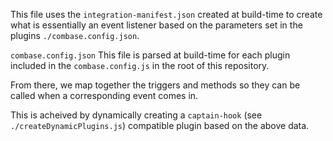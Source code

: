 This file uses the `integration-manifest.json` created at build-time to create what is essentially an event listener based on the parameters set in the plugins `./combase.config.json`.

`combase.config.json`
This file is parsed at build-time for each plugin included in the `combase.config.js` in the root of this repository.

From there, we map together the triggers and methods so they can be called when a corresponding event comes in.

This is acheived by dynamically creating a `captain-hook` (see `./createDynamicPlugins.js`) compatible plugin based on the above data.
